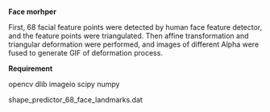 **Face morhper**


First, 68 facial feature points were detected 
by human face feature detector, and the feature points were 
triangulated. Then affine transformation and triangular 
deformation were performed, and images of different Alpha 
were fused to generate GIF of deformation process.

**Requirement**

opencv
dlib
imageio
scipy
numpy

shape_predictor_68_face_landmarks.dat


